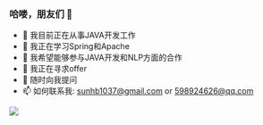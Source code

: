 ### 哈喽，朋友们 👋

<!--
**shbone/shbone** is a ✨ _special_ ✨ repository because its `README.md` (this file) appears on your GitHub profile.

Here are some ideas to get you started:

- 🔭 I’m currently working on JAVA
- 🌱 I’m currently learning Spring,Apache
- 👯 I’m looking to collaborate on JAVA,NLP
- 🤔 I’m looking for help with special offer
- 💬 Ask me about any question
- 📫 How to reach me: sunhb1037@gmail.com
-->

- 🔭 我目前正在从事JAVA开发工作
- 🌱 我正在学习Spring和Apache
- 👯 我希望能够参与JAVA开发和NLP方面的合作
- 🤔 我正在寻求offer
- 💬 随时向我提问
- 📫 如何联系我: sunhb1037@gmail.com or 598924626@qq.com

<img align="left" src="https://github-readme-stats.vercel.app/api?username=shbone&show_icons=true&icon_color=0366d6&text_color=24292e&bg_color=ffffff&hide_title=true&locale=cn" />

